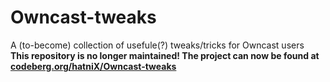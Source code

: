 # Owncast-tweaks  
A (to-become) collection of usefule(?) tweaks/tricks for Owncast users  
**This repository is no longer maintained! The project can now be found at [codeberg.org/hatniX/Owncast-tweaks](https://codeberg.org/hatniX/Owncast-tweaks)**  
